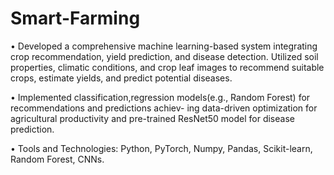 # Smart-Farming

• Developed a comprehensive machine learning-based system integrating crop recommendation, yield prediction,
and disease detection. Utilized soil properties, climatic conditions, and crop leaf images to recommend suitable
crops, estimate yields, and predict potential diseases.

• Implemented classification,regression models(e.g., Random Forest) for recommendations and predictions achiev-
ing data-driven optimization for agricultural productivity and pre-trained ResNet50 model for disease prediction.

• Tools and Technologies: Python, PyTorch, Numpy, Pandas, Scikit-learn, Random Forest, CNNs.
